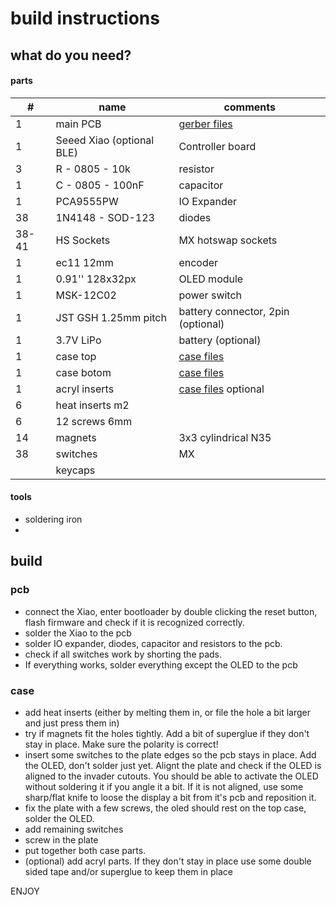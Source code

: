 # build instructions

## what do you need?

#### parts
| #     | name                 | comments                                  |
|-------|----------------------|-------------------------------------------|
| 1     | main PCB             | [gerber files](PCB)                       |
| 1     | Seeed Xiao (optional BLE) | Controller board                          |
| 3     | R - 0805 - 10k       | resistor                                  |
| 1     | C - 0805 - 100nF     | capacitor                                 |
| 1     | PCA9555PW            | IO Expander                               |
| 38    | 1N4148 - SOD-123     | diodes                                    |
| 38-41 | HS Sockets           | MX hotswap sockets                        |
| 1     | ec11 12mm            | encoder                                   |
| 1     | 0.91'' 128x32px      | OLED module                               |
| 1     | MSK-12C02            | power switch                              |
| 1     | JST GSH 1.25mm pitch | battery connector, 2pin (optional)        |
| 1     | 3.7V LiPo            | battery (optional)                        |
| 1     | case top             | [case files](prod/case)                   |
| 1     | case botom           | [case files](prod/case)                   |
| 1     | acryl inserts        | [case files](prod/case) optional          |
| 6     | heat inserts m2      |                                           |
| 6     | 12 screws  6mm       |                                           |
| 14    | magnets              | 3x3 cylindrical N35                       |
| 38    | switches             | MX                                        |
|       | keycaps              |                                           |

#### tools
- soldering iron
- 
## build 
### pcb
- connect the Xiao, enter bootloader by double clicking the reset button, flash firmware and check if it is recognized correctly.
- solder the Xiao to the pcb
- solder IO expander, diodes, capacitor and resistors to the pcb.
- check if all switches work by shorting the pads.
- If everything works, solder everything except the OLED to the pcb

### case
- add heat inserts (either by melting them in, or file the hole a bit larger and just press them in)
- try if magnets fit the holes tightly. Add a bit of superglue if they don't stay in place. Make sure the polarity is correct!
- insert some switches to the plate edges so the pcb stays in place. Add the OLED, don't solder just yet. Alignt the plate and check if the OLED is aligned to the invader cutouts. You should be able to activate the OLED without soldering it if you angle it a bit. If it is not aligned, use some sharp/flat knife to loose the display a bit from it's pcb and reposition it.
- fix the plate with a few screws, the oled should rest on the top case, solder the OLED.
- add remaining switches
- screw in the plate
- put together both case parts.
- (optional) add acryl parts. If they don't stay in place use some double sided tape and/or superglue to keep them in place


ENJOY
